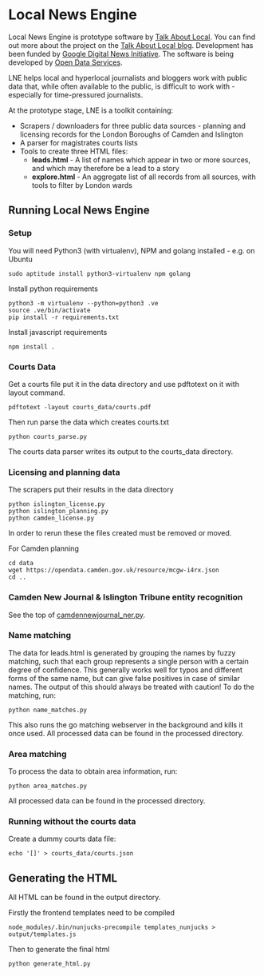 # Local News Engine

Local News Engine is prototype software by [Talk About Local](https://talkaboutlocal.org.uk/). You can find out more about the project on the [Talk About Local blog](https://talkaboutlocal.org.uk/local-news-engine-prototype/). Development has been funded by [Google Digital News Initiative](https://www.digitalnewsinitiative.com/). The software is being developed by [Open Data Services](http://opendataservices.coop).

LNE helps local and hyperlocal journalists and bloggers work with public data that, while often available to the public, is difficult to work with - especially for time-pressured journalists. 

At the prototype stage, LNE is a toolkit containing:
* Scrapers / downloaders for three public data sources - planning and licensing records for the London Boroughs of Camden and Islington
* A parser for magistrates courts lists
* Tools to create three HTML files:
  * **leads.html** - A list of names which appear in two or more sources, and which may therefore be a lead to a story
  * **explore.html** - An aggregate list of all records from all sources, with tools to filter by London wards

## Running Local News Engine

### Setup

You will need Python3 (with virtualenv), NPM and golang installed - e.g. on Ubuntu

```
sudo aptitude install python3-virtualenv npm golang
```

Install python requirements
```
python3 -m virtualenv --python=python3 .ve
source .ve/bin/activate
pip install -r requirements.txt
```

Install javascript requirements
```
npm install .
```

### Courts Data

Get a courts file put it in the data directory and use pdftotext on it with layout command.

```
pdftotext -layout courts_data/courts.pdf
```
Then run parse the data which creates courts.txt

```
python courts_parse.py
```

The courts data parser writes its output to the courts_data directory. 

### Licensing and planning data

The scrapers put their results in the data directory

```
python islington_license.py 
python islington_planning.py 
python camden_license.py 
```
In order to rerun these the files created must be removed or moved.

For Camden planning

```
cd data
wget https://opendata.camden.gov.uk/resource/mcgw-i4rx.json
cd ..
```

### Camden New Journal & Islington Tribune entity recognition

See the top of [camdennewjournal_ner.py](camdennewjournal_ner.py).


### Name matching

The data for leads.html is generated by grouping the names by fuzzy matching, such that each group represents a single person with a certain degree of confidence. This generally works well for typos and different forms of the same name, but can give false positives in case of similar names. The output of this should always be treated with caution! To do the matching, run:

```
python name_matches.py
```

This also runs the go matching webserver in the background and kills it once used. All processed data can be found in the processed directory.

### Area matching

To process the data to obtain area information, run:
 
```
python area_matches.py
```

All processed data can be found in the processed directory.

### Running without the courts data

Create a dummy courts data file:

```
echo '[]' > courts_data/courts.json 
```

## Generating the HTML

All HTML can be found in the output directory.

Firstly the frontend templates need to be compiled
```
node_modules/.bin/nunjucks-precompile templates_nunjucks > output/templates.js
```

Then to generate the final html

```
python generate_html.py
```

